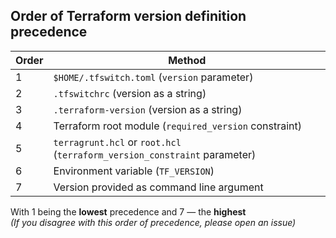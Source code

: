 <!-- markdownlint-disable MD041 -->

## Order of Terraform version definition precedence

| Order | Method                                                                    |
| ----- | ------------------------------------------------------------------------- |
| 1     | `$HOME/.tfswitch.toml` (`version` parameter)                              |
| 2     | `.tfswitchrc` (version as a string)                                       |
| 3     | `.terraform-version` (version as a string)                                |
| 4     | Terraform root module (`required_version` constraint)                     |
| 5     | `terragrunt.hcl` or `root.hcl` (`terraform_version_constraint` parameter) |
| 6     | Environment variable (`TF_VERSION`)                                       |
| 7     | Version provided as command line argument                                 |

With 1 being the **lowest** precedence and 7 — the **highest**  
_(If you disagree with this order of precedence, please open an issue)_
